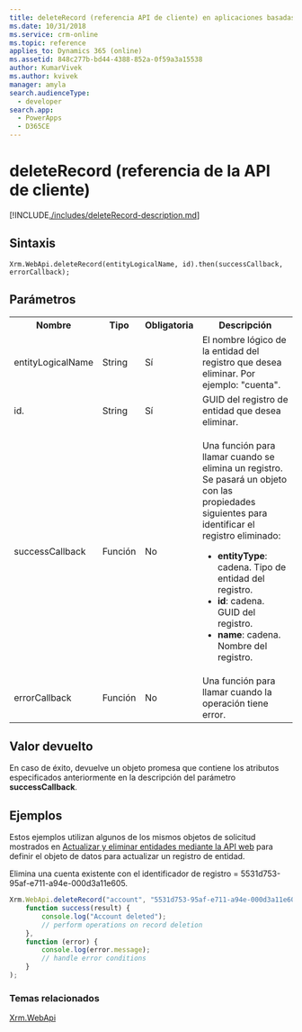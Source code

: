 ```yaml
---
title: deleteRecord (referencia API de cliente) en aplicaciones basadas en modelo| MicrosoftDocs
ms.date: 10/31/2018
ms.service: crm-online
ms.topic: reference
applies_to: Dynamics 365 (online)
ms.assetid: 848c277b-bd44-4388-852a-0f59a3a15538
author: KumarVivek
ms.author: kvivek
manager: amyla
search.audienceType:
  - developer
search.app:
  - PowerApps
  - D365CE
---
```

# <a name="deleterecord-client-api-reference"></a>deleteRecord (referencia de la API de cliente)



[!INCLUDE[./includes/deleteRecord-description.md](./includes/deleteRecord-description.md)] 

## <a name="syntax"></a>Sintaxis

`Xrm.WebApi.deleteRecord(entityLogicalName, id).then(successCallback, errorCallback);`

## <a name="parameters"></a>Parámetros

<table style="width:100%">
<tr>
<th>Nombre</th>
<th>Tipo</th>
<th>Obligatoria</th>
<th>Descripción</th>
</tr>
<tr>
<td>entityLogicalName</td>
<td>String</td>
<td>Sí</td>
<td>El nombre lógico de la entidad del registro que desea eliminar. Por ejemplo: "cuenta". </td>
</tr>
<tr>
<td>id.</td>
<td>String</td>
<td>Sí</td>
<td>GUID del registro de entidad que desea eliminar.</td>
</tr>
<tr>
<td>successCallback</td>
<td>Función</td>
<td>No</td>
<td><p>Una función para llamar cuando se elimina un registro. Se pasará un objeto con las propiedades siguientes para identificar el registro eliminado:</p>
<ul>
<li><b>entityType</b>: cadena. Tipo de entidad del registro.</li>
<li><b>id</b>: cadena. GUID del registro.</li>
<li><b>name</b>: cadena. Nombre del registro.</li>
</ul></td>
</tr>
<tr>
<td>errorCallback</td>
<td>Función</td>
<td>No</td>
<td>Una función para llamar cuando la operación tiene error.</td>
</tr>
</table>

## <a name="return-value"></a>Valor devuelto

En caso de éxito, devuelve un objeto promesa que contiene los atributos especificados anteriormente en la descripción del parámetro **successCallback**.

## <a name="examples"></a>Ejemplos

Estos ejemplos utilizan algunos de los mismos objetos de solicitud mostrados en [Actualizar y eliminar entidades mediante la API web](../../../../common-data-service/webapi/update-delete-entities-using-web-api.md) para definir el objeto de datos para actualizar un registro de entidad.

Elimina una cuenta existente con el identificador de registro = 5531d753-95af-e711-a94e-000d3a11e605.

```JavaScript
Xrm.WebApi.deleteRecord("account", "5531d753-95af-e711-a94e-000d3a11e605").then(
    function success(result) {
        console.log("Account deleted");
        // perform operations on record deletion
    },
    function (error) {
        console.log(error.message);
        // handle error conditions
    }
);
```
 
### <a name="related-topics"></a>Temas relacionados

[Xrm.WebApi](../xrm-webapi.md)




